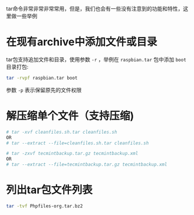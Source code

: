 tar命令非常非常非常常用，但是，我们也会有一些没有注意到的功能和特性，这里做一些举例

# 在现有archive中添加文件或目录

tar包支持追加文件和目录，使用参数 `-r` ，举例在 `raspbian.tar` 包中添加 `boot` 目录打包:

```bash
tar -rvpf raspbian.tar boot
```

参数 `-p` 表示保留原先的文件权限

# 解压缩单个文件（支持压缩)

```bash
# tar -xvf cleanfiles.sh.tar cleanfiles.sh
OR
# tar --extract --file=cleanfiles.sh.tar cleanfiles.sh
```

```bash
# tar -zxvf tecmintbackup.tar.gz tecmintbackup.xml
OR
# tar --extract --file=tecmintbackup.tar.gz tecmintbackup.xml
```

# 列出tar包文件列表

```bash
tar -tvf Phpfiles-org.tar.bz2
```